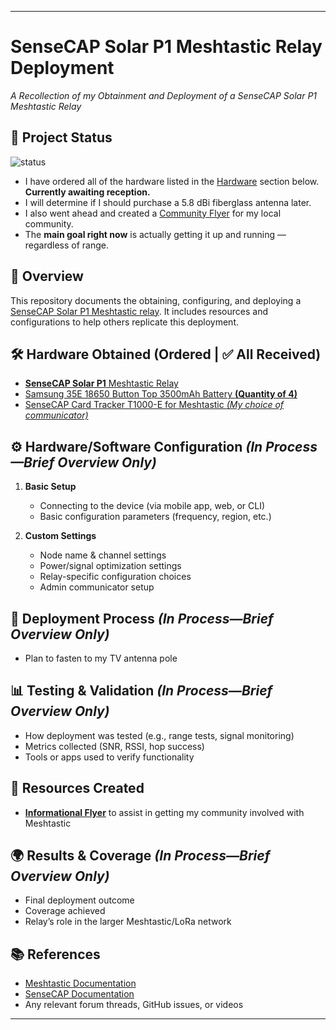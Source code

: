 

---

# SenseCAP Solar P1 Meshtastic Relay Deployment

*A Recollection of my Obtainment and Deployment of a SenseCAP Solar P1 Meshtastic Relay*
## 📌 Project Status  
![status](https://img.shields.io/badge/Status-In_Progress_(Hardware_Received)-yellow)
* I have ordered all of the hardware listed in the [Hardware](https://github.com/VKG7125/SenseCAP-Solar-P1-Relay-Deployment?tab=readme-ov-file#%EF%B8%8F-hardware-obtained-purchased) section below. **Currently awaiting reception.**
* I will determine if I should purchase a 5.8 dBi fiberglass antenna later.
* I also went ahead and created a [Community Flyer](https://github.com/VKG7125/SenseCAP-Solar-P1-Relay-Deployment?tab=readme-ov-file#-resources-created) for my local community. 
* The **main goal right now** is actually getting it up and running — regardless of range.

## 📖 Overview

This repository documents the obtaining, configuring, and deploying a [SenseCAP Solar P1 Meshtastic relay](https://www.seeedstudio.com/SenseCAP-Solar-Node-P1-for-Meshtastic-LoRa-p-6425.html). It includes resources and configurations to help others replicate this deployment.

## 🛠️ Hardware Obtained (Ordered | ✅ All Received)

* [**SenseCAP Solar P1** Meshtastic Relay](https://www.seeedstudio.com/SenseCAP-Solar-Node-P1-for-Meshtastic-LoRa-p-6425.html)
* [Samsung 35E 18650 Button Top 3500mAh Battery **(Quantity of 4)**](https://www.18650batterystore.com/products/samsung-35e-protected)
* [SenseCAP Card Tracker T1000-E for Meshtastic *(My choice of communicator)*](https://www.seeedstudio.com/SenseCAP-Card-Tracker-T1000-E-for-Meshtastic-p-5913.html)

## ⚙️ Hardware/Software Configuration *(In Process—Brief Overview Only)*

1. **Basic Setup**

   * Connecting to the device (via mobile app, web, or CLI)
   * Basic configuration parameters (frequency, region, etc.)

3. **Custom Settings**

   * Node name & channel settings
   * Power/signal optimization settings
   * Relay-specific configuration choices
   * Admin communicator setup

## 🏡 Deployment Process *(In Process—Brief Overview Only)*

   * Plan to fasten to my TV antenna pole

## 📊 Testing & Validation *(In Process—Brief Overview Only)*

* How deployment was tested (e.g., range tests, signal monitoring)
* Metrics collected (SNR, RSSI, hop success)
* Tools or apps used to verify functionality

## 📂 Resources Created

* [**Informational Flyer**](https://github.com/VKG7125/SenseCAP-Solar-P1-Relay-Deployment/blob/main/Building%20a%20Resilient%20Community%20with%20Meshtastic%20(GitHub%20Release).pdf) to assist in getting my community involved with Meshtastic

## 🌍 Results & Coverage *(In Process—Brief Overview Only)*

* Final deployment outcome
* Coverage achieved
* Relay’s role in the larger Meshtastic/LoRa network

## 📚 References

* [Meshtastic Documentation](https://meshtastic.org/docs/)
* [SenseCAP Documentation](https://docs.sensecapmx.com/)
* Any relevant forum threads, GitHub issues, or videos

---

